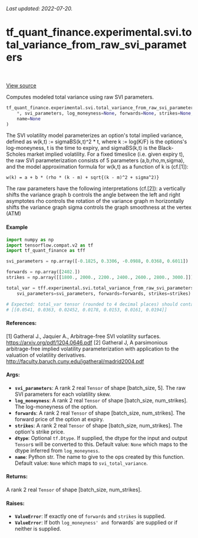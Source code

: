 <!--
This file is generated by a tool. Do not edit directly.
For open-source contributions the docs will be updated automatically.
-->

*Last updated: 2022-07-20.*

<div itemscope itemtype="http://developers.google.com/ReferenceObject">
<meta itemprop="name" content="tf_quant_finance.experimental.svi.total_variance_from_raw_svi_parameters" />
<meta itemprop="path" content="Stable" />
</div>

# tf_quant_finance.experimental.svi.total_variance_from_raw_svi_parameters

<!-- Insert buttons and diff -->

<table class="tfo-notebook-buttons tfo-api" align="left">
</table>

<a target="_blank" href="https://github.com/google/tf-quant-finance/blob/master/tf_quant_finance/experimental/svi/parameterizations.py">View source</a>



Computes modeled total variance using raw SVI parameters.

```python
tf_quant_finance.experimental.svi.total_variance_from_raw_svi_parameters(
    *, svi_parameters, log_moneyness=None, forwards=None, strikes=None, dtype=None,
    name=None
)
```



<!-- Placeholder for "Used in" -->

The SVI volatility model parameterizes an option's total implied variance,
defined as w(k,t) := sigmaBS(k,t)^2 * t, where k := log(K/F) is the options's
log-moneyness, t is the time to expiry, and sigmaBS(k,t) is the Black-Scholes
market implied volatility. For a fixed timeslice (i.e. given expiry t), the
raw SVI parameterization consists of 5 parameters (a,b,rho,m,sigma), and
the model approximation formula for w(k,t) as a function of k is (cf.[1]):
```None
w(k) = a + b * (rho * (k - m) + sqrt{(k - m)^2 + sigma^2)}
```
The raw parameters have the following interpretations (cf.[2]):
a      vertically shifts the variance graph
b      controls the angle between the left and right asymptotes
rho    controls the rotation of the variance graph
m      horizontally shifts the variance graph
sigma  controls the graph smoothness at the vertex (ATM)

#### Example

```python
import numpy as np
import tensorflow.compat.v2 as tf
import tf_quant_finance as tff

svi_parameters = np.array([-0.1825, 0.3306, -0.0988, 0.0368, 0.6011])

forwards = np.array([2402.])
strikes = np.array([[1800., 2000., 2200., 2400., 2600., 2800., 3000.]])

total_var = tff.experimental.svi.total_variance_from_raw_svi_parameters(
    svi_parameters=svi_parameters, forwards=forwards, strikes=strikes)

# Expected: total_var tensor (rounded to 4 decimal places) should contain
# [[0.0541, 0.0363, 0.02452, 0.0178, 0.0153, 0.0161, 0.0194]]
```

#### References:
[1] Gatheral J., Jaquier A., Arbitrage-free SVI volatility surfaces.
https://arxiv.org/pdf/1204.0646.pdf
[2] Gatheral J, A parsimonious arbitrage-free implied volatility
parameterization with application to the valuation of volatility derivatives.
http://faculty.baruch.cuny.edu/jgatheral/madrid2004.pdf

#### Args:


* <b>`svi_parameters`</b>: A rank 2 real `Tensor` of shape [batch_size, 5]. The raw SVI
  parameters for each volatility skew.
* <b>`log_moneyness`</b>: A rank 2 real `Tensor` of shape [batch_size, num_strikes].
  The log-moneyness of the option.
* <b>`forwards`</b>: A rank 2 real `Tensor` of shape [batch_size, num_strikes]. The
  forward price of the option at expiry.
* <b>`strikes`</b>: A rank 2 real `Tensor` of shape [batch_size, num_strikes]. The
  option's strike price.
* <b>`dtype`</b>: Optional `tf.Dtype`. If supplied, the dtype for the input and output
  `Tensor`s will be converted to this.
  Default value: `None` which maps to the dtype inferred from
    `log_moneyness`.
* <b>`name`</b>: Python str. The name to give to the ops created by this function.
  Default value: `None` which maps to `svi_total_variance`.


#### Returns:

A rank 2 real `Tensor` of shape [batch_size, num_strikes].



#### Raises:


* <b>`ValueError`</b>: If exactly one of `forwards` and `strikes` is supplied.
* <b>`ValueError`</b>: If both `log_moneyness' and `forwards` are supplied or if
neither is supplied.
